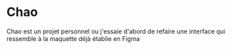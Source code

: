 # Chao
Chao est un projet personnel ou j'essaie d'abord de refaire une interface qui ressemble à la maquette déjà établie en Figma

